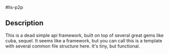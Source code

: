 #lls-p2p

## Description

This is a dead simple api framework, built on top of several great gems like cuba, sequel. It seems like a framework, but you can call this is a template with several common file structure here. It's tiny, but functional.